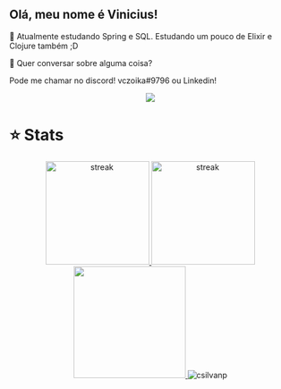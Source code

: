 ## Olá, meu nome é <strong>Vinicius!</strong>

🔭 Atualmente estudando Spring e SQL. Estudando um pouco de Elixir e Clojure também ;D

💬 Quer conversar sobre alguma coisa? 

Pode me chamar no discord!   vczoika#9796  ou Linkedin! 
<p align="center">  
  <a href="https://www.linkedin.com/in/vini-sales/" alt="Linkedin">
  <img src="https://img.shields.io/badge/-Linkedin-0e76a8?style=flat-square&logo=Linkedin&logoColor=white&link=" />
  </a>
</p>  

# ⭐ Stats
<p align="center">
  <a href="https://git.io/streak-stats">
  <img alt="streak" title="streak" src="https://github-readme-streak-stats.herokuapp.com?user=vczoika&theme=radical&hide_border=true&count_private=true"height="185"/>
  </a>
  <a href="https://github.com/anuraghazra/github-readme-stats">
  <img alt="streak" title="streak" src="https://github-readme-stats.vercel.app/api?username=vczoika&show_icons=true&theme=radical&hide_border=true&count_private=true"height="185"/>
  </a>
  <a href="https://github.com/anuraghazra/github-readme-stats">
  <img src="https://github-readme-stats.vercel.app/api/top-langs/?username=vczoika&theme=radical&layout=compact&bg_color=0d1117&text_color=FFF&hide_border=true" height="200">
  </a>
  <img src="https://github-profile-trophy.vercel.app/?username=vczoika&theme=radical&row=1" alt="csilvanp" />
</p>

<!-- ## 🚀 Minhas Skills
----
<p align="center">
<code><img height="48" src="https://i.imgur.com/wRwJOE9.png" alt="Spring"/></code>
<code><img height="48" src="https://i.imgur.com/RRTafHw.png" alt="Java"/></code>
<!-- <code><img height="48" src="https://i.imgur.com/ZkZfTJ6.png" alt="Clojure"/></code>
<code><img height="48" src="https://i.imgur.com/eqRBoY7.png" alt="Elixir"/></code>
--- -->





